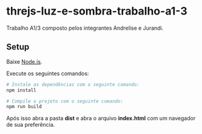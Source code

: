 # threjs-luz-e-sombra-trabalho-a1-3
Trabalho A1/3 composto pelos integrantes Andrelise e Jurandi.

## Setup
Baixe [Node.js](https://nodejs.org/).

Execute os seguintes comandos:

``` bash
# Instale as dependências com o seguinte comando:
npm install

# Compile o projeto com o seguinte comando:
npm run build
```

Após isso abra a pasta **dist** e abra o arquivo **index.html** com um navegador de sua preferência.